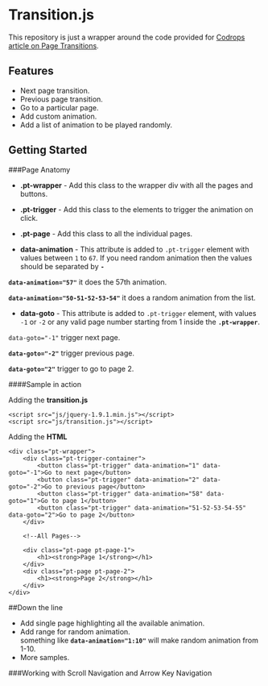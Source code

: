 Transition.js
=============

This repository is just a wrapper around the code provided for [Codrops article on Page Transitions](http://tympanus.net/codrops/2013/05/07/a-collection-of-page-transitions/).

Features
-------
* Next page transition.
* Previous page transition.
* Go to a particular page.
* Add custom animation.
* Add a list of animation to be played randomly.


Getting Started
-------

###Page Anatomy

* **.pt-wrapper** - Add this class to the wrapper div with all the pages and buttons.

* **.pt-trigger**   - Add this class to the elements to trigger the animation on click.

* **.pt-page**     - Add this class to all the individual pages.

* **data-animation** - This attribute is added to `.pt-trigger` element with values between `1` to `67`. If you need random animation then the values should be separated by **`-`** 

 **`data-animation="57"`** it does the 57th animation.

 **`data-animation="50-51-52-53-54"`** it does a random animation from the list.

* **data-goto** - This attribute is added to `.pt-trigger` element, with values `-1` or `-2` or any valid page number starting from 1 inside the **`.pt-wrapper`**.    

 `data-goto="-1"` trigger next page.

 **`data-goto="-2"`** trigger previous page.

 **`data-goto="2"`** trigger to go to page 2.


####Sample in action

Adding the **transition.js**

    <script src="js/jquery-1.9.1.min.js"></script>
    <script src="js/transition.js"></script>

Adding the **HTML**

    <div class="pt-wrapper">
        <div class="pt-trigger-container">
            <button class="pt-trigger" data-animation="1" data-goto="-1">Go to next page</button>
            <button class="pt-trigger" data-animation="2" data-goto="-2">Go to previous page</button>
            <button class="pt-trigger" data-animation="58" data-goto="1">Go to page 1</button>
            <button class="pt-trigger" data-animation="51-52-53-54-55" data-goto="2">Go to page 2</button>
        </div>

        <!--All Pages-->

        <div class="pt-page pt-page-1">
            <h1><strong>Page 1</strong></h1>
        </div>
        <div class="pt-page pt-page-2">
            <h1><strong>Page 2</strong></h1>
        </div>
    </div>

##Down the line

* Add single page highlighting all the available animation.
* Add range for random animation.   
 something like **`data-animation="1:10"`** will make random animation from 1-10.
* More samples.

###Working with Scroll Navigation and Arrow Key Navigation
    <script type="text/javascript">
        $(document).ready(function (){
            $('body').mousewheel(function(event, delta) {
                if (delta < 0 ){
                     $("#nextpage").trigger("click");
                }
                else if (delta > 0){
                     $("#prevpage").trigger("click");
                }
             });

            $("body").keydown(function(e) {
               if(e.keyCode == 37) { // left
                    $("#prevpage").trigger("click");
               }
               else if(e.keyCode == 39) { // right
                    $("#nextpage").trigger("click");
               }
          });
        });
    </script>

Contributing
-------

1. Fork it.
2. Create a branch. (`git checkout -b my_transition`)
3. Commit your changes. (`git commit -am "Added Feature"`)
4. Push to the branch. (`git push origin my_transition`)
5. Open a [Pull Request].(https://github.com/icodebuster/transition.js/pulls)
6. Enjoy a refreshing and wait.


License
-------
All the css animations in animation.css were written by Codrops and therefore fall under [their license](http://tympanus.net/codrops/licensing/).
All other source code is released under the MIT License.

